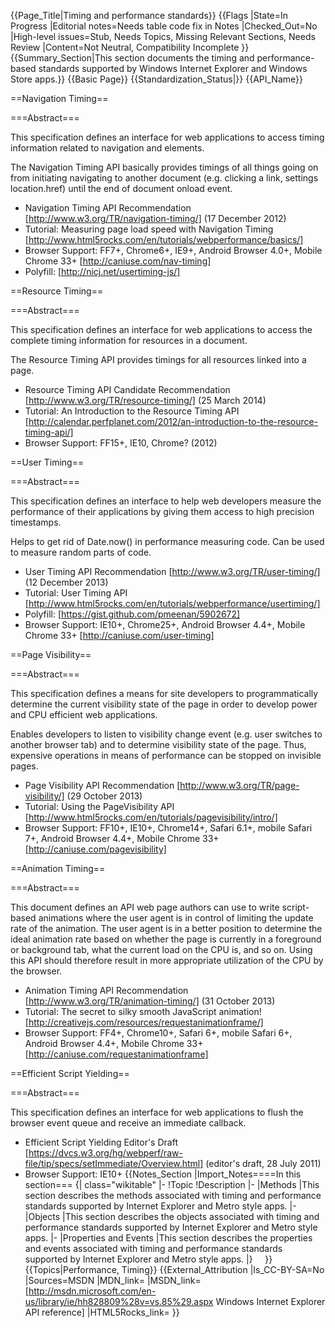 {{Page_Title|Timing and performance standards}}
{{Flags
|State=In Progress
|Editorial notes=Needs table code fix in Notes
|Checked_Out=No
|High-level issues=Stub, Needs Topics, Missing Relevant Sections, Needs Review
|Content=Not Neutral, Compatibility Incomplete
}}
{{Summary_Section|This section documents the timing and performance-based standards supported by Windows Internet Explorer and Windows Store apps.}}
{{Basic Page}}
{{Standardization_Status|}}
{{API_Name}}


==Navigation Timing==

===Abstract===

This specification defines an interface for web applications to access timing information related to navigation and elements. 

The Navigation Timing API basically provides timings of all things going on from initiating navigating to another document (e.g. clicking a link, settings location.href) until the end of document onload event.

* Navigation Timing API Recommendation [http://www.w3.org/TR/navigation-timing/] (17 December 2012)
* Tutorial: Measuring page load speed with Navigation Timing [http://www.html5rocks.com/en/tutorials/webperformance/basics/]
* Browser Support: FF7+, Chrome6+, IE9+, Android Browser 4.0+, Mobile Chrome 33+ [http://caniuse.com/nav-timing]
* Polyfill: [http://nicj.net/usertiming-js/]

==Resource Timing==

===Abstract===

This specification defines an interface for web applications to access the complete timing information for resources in a document.

The Resource Timing API provides timings for all resources linked into a page.

* Resource Timing API Candidate Recommendation [http://www.w3.org/TR/resource-timing/] (25 March 2014)
* Tutorial: An Introduction to the Resource Timing API [http://calendar.perfplanet.com/2012/an-introduction-to-the-resource-timing-api/]
* Browser Support: FF15+, IE10, Chrome? (2012)

==User Timing==

===Abstract===

This specification defines an interface to help web developers measure the performance of their applications by giving them access to high precision timestamps.

Helps to get rid of Date.now() in performance measuring code. Can be used to measure random parts of code.

* User Timing API Recommendation [http://www.w3.org/TR/user-timing/] (12 December 2013)
* Tutorial: User Timing API [http://www.html5rocks.com/en/tutorials/webperformance/usertiming/]
* Polyfill: [https://gist.github.com/pmeenan/5902672]
* Browser Support: IE10+, Chrome25+, Android Browser 4.4+, Mobile Chrome 33+ [http://caniuse.com/user-timing]

==Page Visibility==

===Abstract===

This specification defines a means for site developers to programmatically determine the current visibility state of the page in order to develop power and CPU efficient web applications.

Enables developers to listen to visibility change event (e.g. user switches to another browser tab) and to determine visibility state of the page. Thus, expensive operations in means of performance can be stopped on invisible pages.

* Page Visibility API Recommendation [http://www.w3.org/TR/page-visibility/] (29 October 2013)
* Tutorial: Using the PageVisibility API [http://www.html5rocks.com/en/tutorials/pagevisibility/intro/]
* Browser Support: FF10+, IE10+, Chrome14+, Safari 6.1+, mobile Safari 7+, Android Browser 4.4+, Mobile Chrome 33+ [http://caniuse.com/pagevisibility]

==Animation Timing==

===Abstract===

This document defines an API web page authors can use to write script-based animations where the user agent is in control of limiting the update rate of the animation. The user agent is in a better position to determine the ideal animation rate based on whether the page is currently in a foreground or background tab, what the current load on the CPU is, and so on. Using this API should therefore result in more appropriate utilization of the CPU by the browser.

* Animation Timing API Recommendation [http://www.w3.org/TR/animation-timing/] (31 October 2013)
* Tutorial: The secret to silky smooth JavaScript animation! [http://creativejs.com/resources/requestanimationframe/]
* Browser Support: FF4+, Chrome10+, Safari 6+, mobile Safari 6+, Android Browser 4.4+, Mobile Chrome 33+  [http://caniuse.com/requestanimationframe]

==Efficient Script Yielding==

===Abstract===

This specification defines an interface for web applications to flush the browser event queue and receive an immediate callback.

* Efficient Script Yielding Editor's Draft [https://dvcs.w3.org/hg/webperf/raw-file/tip/specs/setImmediate/Overview.html] (editor's draft, 28 July 2011)
* Browser Support: IE10+
{{Notes_Section
|Import_Notes====In this section===
{| class="wikitable"
|-
!Topic
!Description
|-
|Methods
|This section describes the methods associated with timing and performance standards supported by Internet Explorer and Metro style apps.
|-
|Objects
|This section describes the objects associated with timing and performance standards supported by Internet Explorer and Metro style apps.
|-
|Properties and Events
|This section describes the properties and events associated with timing and performance standards supported by Internet Explorer and Metro style apps.
|}
 
 
}}
{{Topics|Performance, Timing}}
{{External_Attribution
|Is_CC-BY-SA=No
|Sources=MSDN
|MDN_link=
|MSDN_link=[http://msdn.microsoft.com/en-us/library/ie/hh828809%28v=vs.85%29.aspx Windows Internet Explorer API reference]
|HTML5Rocks_link=
}}